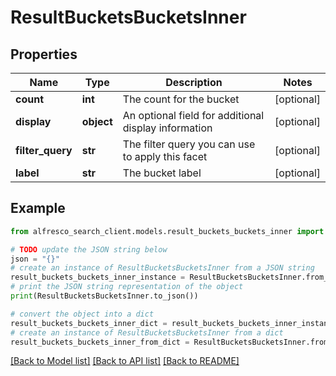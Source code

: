 # ResultBucketsBucketsInner


## Properties

Name | Type | Description | Notes
------------ | ------------- | ------------- | -------------
**count** | **int** | The count for the bucket | [optional] 
**display** | **object** | An optional field for additional display information | [optional] 
**filter_query** | **str** | The filter query you can use to apply this facet | [optional] 
**label** | **str** | The bucket label | [optional] 

## Example

```python
from alfresco_search_client.models.result_buckets_buckets_inner import ResultBucketsBucketsInner

# TODO update the JSON string below
json = "{}"
# create an instance of ResultBucketsBucketsInner from a JSON string
result_buckets_buckets_inner_instance = ResultBucketsBucketsInner.from_json(json)
# print the JSON string representation of the object
print(ResultBucketsBucketsInner.to_json())

# convert the object into a dict
result_buckets_buckets_inner_dict = result_buckets_buckets_inner_instance.to_dict()
# create an instance of ResultBucketsBucketsInner from a dict
result_buckets_buckets_inner_from_dict = ResultBucketsBucketsInner.from_dict(result_buckets_buckets_inner_dict)
```
[[Back to Model list]](../README.md#documentation-for-models) [[Back to API list]](../README.md#documentation-for-api-endpoints) [[Back to README]](../README.md)


